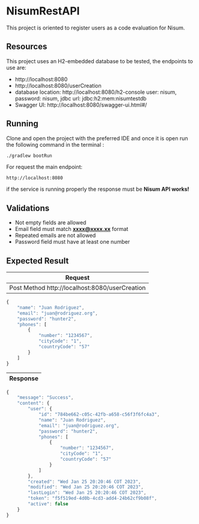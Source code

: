 # NisumRestAPI

This project is oriented to register users as a code evaluation for Nisum.

## Resources

This project uses an H2-embedded database to be tested, the endpoints to use are:

- http://localhost:8080
- http://localhost:8080/userCreation
- database location: http://localhost:8080/h2-console  user: nisum, password: nisum, jdbc url: jdbc:h2:mem:nisumtestdb
- Swagger UI: http://localhost:8080/swagger-ui.html#/

## Running

Clone and open the project with the preferred IDE and once it is open run the following command in  the terminal :

```sh
./gradlew bootRun
```
For request the main endpoint:
```
http://localhost:8080
```

if the service is running properly the response must be **Nisum API works!** 

## Validations

- Not empty fields are allowed
- Email field must match **xxxx@xxxx.xx** format
- Repeated emails are not allowed
- Password field must have at least one number

## Expected Result
| Request                                        |
|------------------------------------------------|
| Post Method http://localhost:8080/userCreation ||
```javascript
{
    "name": "Juan Rodriguez",
    "email": "juan@rodriguez.org",
    "password": "hunter2",
    "phones": [
        {
            "number": "1234567",
            "cityCode": "1",
            "countryCode": "57"
        }
    ]
}
```

| Response  |
| ------  |
```javascript
{
    "message": "Success",
    "content": {
        "user": {
            "id": "784be662-c05c-42fb-a658-c56f3f6fc4a3",
            "name": "Juan Rodriguez",
            "email": "juan@rodriguez.org",
            "password": "hunter2",
            "phones": [
                {
                    "number": "1234567",
                    "cityCode": "1",
                    "countryCode": "57"
                }
            ]
        },
        "created": "Wed Jan 25 20:20:46 COT 2023",
        "modified": "Wed Jan 25 20:20:46 COT 2023",
        "lastLogin": "Wed Jan 25 20:20:46 COT 2023",
        "token": "f5f519ed-4d0b-4cd3-add4-24b62cf9b08f",
        "active": false
    }
}
```

